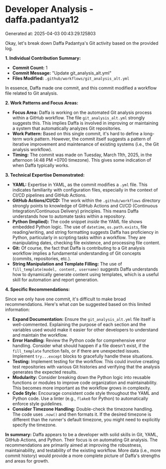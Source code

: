 # Developer Analysis - daffa.padantya12
Generated at: 2025-04-03 00:43:29.125803

Okay, let's break down Daffa Padantya's Git activity based on the provided log.

**1. Individual Contribution Summary:**

*   **Commit Count:** 1
*   **Commit Message:** "Update git\_analysis\_alt.yml"
*   **Files Modified:** `.github/workflows/git_analysis_alt.yml`

In essence, Daffa made one commit, and this commit modified a workflow file related to Git analysis.

**2. Work Patterns and Focus Areas:**

*   **Focus Area:**  Daffa is working on the automated Git analysis process within a GitHub workflow. The file `git_analysis_alt.yml` strongly suggests this. This implies Daffa is involved in improving or maintaining a system that automatically analyzes Git repositories.
*   **Work Pattern:**  Based on this single commit, it's hard to define a long-term work pattern. However, the commit itself suggests a pattern of iterative improvement and maintenance of existing systems (i.e., the Git analysis workflow).
*   **Timing:** The commit was made on Tuesday, March 11th, 2025, in the afternoon (4:48 PM +0700 timezone).  This gives some indication of when Daffa typically works.

**3. Technical Expertise Demonstrated:**

*   **YAML:**  Expertise in YAML, as the commit modifies a `.yml` file. This indicates familiarity with configuration files, especially in the context of CI/CD pipelines and GitHub Actions.
*   **GitHub Actions/CI/CD:** The work within the `.github/workflows` directory strongly points to knowledge of GitHub Actions and CI/CD (Continuous Integration/Continuous Delivery) principles. This means Daffa understands how to automate tasks within a repository.
*   **Python (Implied):** The code snippet *inside* the YAML file shows embedded Python logic. The use of `datetime`, `os.path.exists`, file reading/writing, and string formatting suggests Daffa has proficiency in Python, particularly in scripting tasks within a workflow. They are manipulating dates, checking file existence, and processing file content.
*   **Git:**  Of course, the fact that Daffa is contributing to a Git analysis workflow implies a fundamental understanding of Git concepts (commits, repositories, etc.).
*   **String Manipulation and Template Filling:** The use of `fill_template(model, content, username)` suggests Daffa understands how to dynamically generate content using templates, which is a useful skill for automation and report generation.

**4. Specific Recommendations:**

Since we only have one commit, it's difficult to make broad recommendations.  Here's what *can* be suggested based on this limited information:

*   **Expand Documentation:**  Ensure the `git_analysis_alt.yml` file itself is well-commented. Explaining the purpose of each section and the variables used would make it easier for other developers to understand and maintain the workflow.
*   **Error Handling:** Review the Python code for comprehensive error handling.  Consider what should happen if a file doesn't exist, if the `fill_template` function fails, or if there are unexpected issues. Implement `try...except` blocks to gracefully handle these situations.
*   **Testing:** Implement testing for the workflow. This could involve creating test repositories with various Git histories and verifying that the analysis generates the expected results.
*   **Modularity:** Consider breaking down the Python logic into reusable functions or modules to improve code organization and maintainability.  This becomes more important as the workflow grows in complexity.
*   **Code Style:**  Encourage consistent code style throughout the YAML and Python code.  Use a linter (e.g., `flake8` for Python) to automatically enforce style guidelines.
*   **Consider Timezone Handling:** Double-check the timezone handling. The code uses `.now()` and then formats it. If the desired timezone is different than the runner's default timezone, you might need to explicitly specify the timezone.

**In summary:** Daffa appears to be a developer with solid skills in Git, YAML, GitHub Actions, and Python. Their focus is on automating Git analysis. The recommendations are primarily aimed at improving the robustness, maintainability, and testability of the existing workflow.  More data (i.e., more commit history) would provide a more complete picture of Daffa's strengths and areas for growth.
